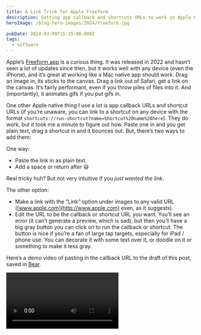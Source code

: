 ```yaml
---
title: A Link Trick for Apple Freeform
description: Getting app callback and shortcuts URLs to work in Apple Freeform
heroImage: /blog-hero-images/2024/freeform.jpg

pubDate: 2024-03-09T15:15:00.000Z
tags:
  - software
---
```


Apple’s [Freeform app](https://www.apple.com/newsroom/2022/12/apple-launches-freeform-a-powerful-new-app-designed-for-creative-collaboration/) is a curious thing. It was released in 2022 and hasn’t seen a lot of updates since then, but it works well with any device (even the iPhone), and it’s great at working like a Mac native app should work. Drag an image in, its sticks to the canvas. Drag a link out of Safari, get a link on the canvas. It’s fairly performant, even if you throw piles of files into it. And (importantly), it animates gifs if you put gifs in.

One other Apple native thing I use a lot is app callback URLs and shortcut URLs (if you’re unaware, you can link to a shortcut on any device with the format `shortcuts://run-shortcut?name=Shortcut%20name%20here`). They do work, but it took me a minute to figure out how. Paste one in and you get plain text, drag a shortcut in and it bounces out. But, there’s two ways to add them:

One way:

* Paste the link in as plain text.
* Add a space or return after 😃


Real tricky huh? But not very intuitive if you *just wanted the link*.

The other option:

* Make a link with the “Link” option under images to any valid URL ([www.apple.com](http://www.apple.com) even, as it suggests).
* Edit the URL to be the callback or shortcut URL you want. You’ll see an error (it can’t generate a preview, which is sad), but then you’ll have a big gray button you can click on to run the callback or shortcut.
  The button is nice if you’re a fan of large tap targets, especially for iPad / phone use. You can decorate it with some text over it, or doodle on it or something to make it less gray.

Here’s a demo video of pasting in the callback URL to the draft of this post, saved in [Bear](https://bear.app).

<video controls><source src="https://coffee-cake.nyc3.cdn.digitaloceanspaces.com/videos/shortcuts-in-freeform.mp4"/></video>

